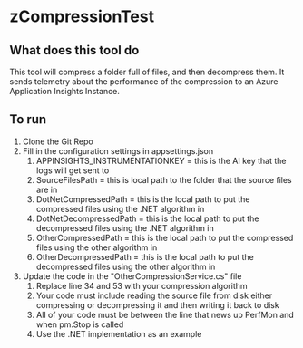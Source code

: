 # zCompressionTest

## What does this tool do

This tool will compress a folder full of files, and then decompress them.
It sends telemetry about the performance of the compression to an Azure Application Insights Instance.

## To run

1. Clone the Git Repo
1. Fill in the configuration settings in appsettings.json
    1. APPINSIGHTS_INSTRUMENTATIONKEY = this is the AI key that the logs will get sent to
    1. SourceFilesPath = this is local path to the folder that the source files are in
    1. DotNetCompressedPath = this is the local path to put the compressed files using the .NET algorithm in
    1. DotNetDecompressedPath = this is the local path to put the decompressed files using the .NET algorithm in
    1. OtherCompressedPath = this is the local path to put the compressed files using the other algorithm in
    1. OtherDecompressedPath = this is the local path to put the decompressed files using the other algorithm in
1. Update the code in the "OtherCompressionService.cs" file
    1. Replace line 34 and 53 with your compression algorithm
    1. Your code must include reading the source file from disk either compressing or decompressing it and then writing it back to disk
    1. All of your code must be between the line that news up PerfMon and when pm.Stop is called
    1. Use the .NET implementation as an example
